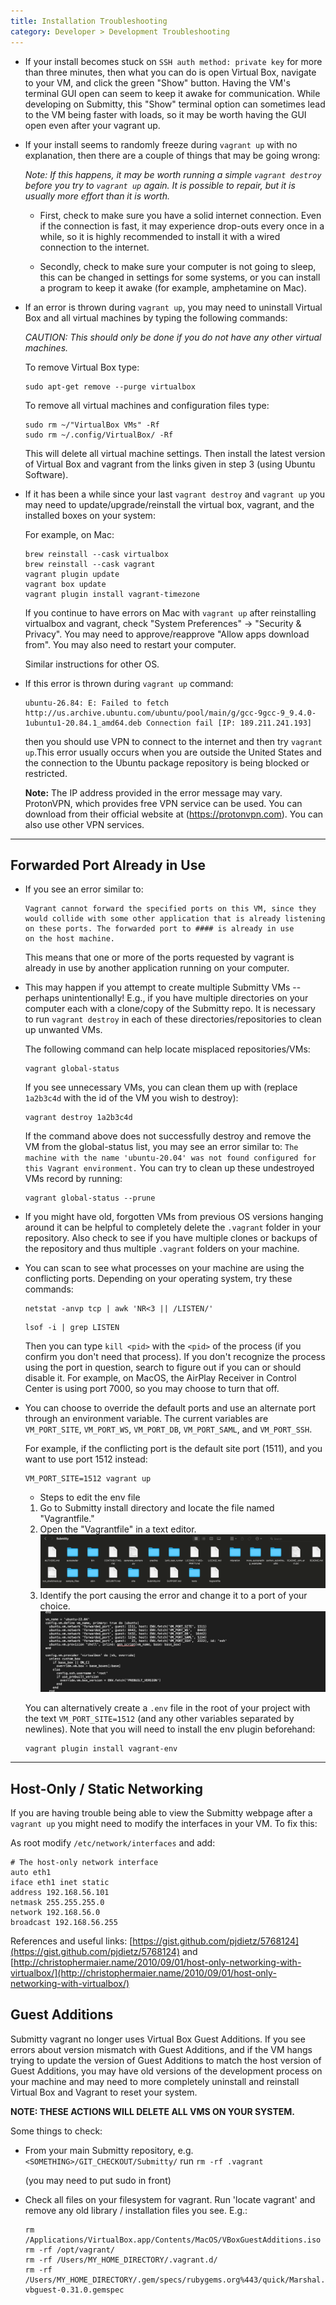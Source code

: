 ```yaml
---
title: Installation Troubleshooting
category: Developer > Development Troubleshooting
---
```



* If your install becomes stuck on ``SSH auth method: private key`` for more than three minutes,
   then what you can do is open Virtual Box, navigate to your VM, and click the green "Show" button.
   Having the VM's terminal GUI open can seem to keep it awake for communication. While developing on Submitty,
   this "Show" terminal option can sometimes lead to the VM being faster with loads, so it may be worth having the GUI
   open even after your vagrant up.

* If your install seems to randomly freeze during `vagrant up` 
with no explanation, then there are a couple of things that may be going wrong:

    *Note: If this happens, it may be worth running a simple `vagrant destroy` before you try to `vagrant up` again. It is possible to repair, but it is usually more effort than it is worth.*

    * First, check to make sure you have a solid internet connection. 
    Even if the connection is fast, it may experience drop-outs every 
    once in a while, so it is highly recommended to install it with a wired 
    connection to the internet.

    * Secondly, check to make sure your computer is not going to 
    sleep, this can be changed in settings for some systems, or you 
    can install a program to keep it awake (for example, amphetamine on Mac).

* If an error is thrown during `vagrant up`, you may need to
   uninstall Virtual Box and all virtual machines by typing the
   following commands:

   _CAUTION: This should only be done if you do not have any other virtual machines._

   To remove Virtual Box type:

   ```
   sudo apt-get remove --purge virtualbox
   ```
   To remove all virtual machines and configuration files type:

   ```
   sudo rm ~/"VirtualBox VMs" -Rf
   sudo rm ~/.config/VirtualBox/ -Rf
   ```
   This will delete all virtual machine settings. Then install
   the latest version of Virtual Box and vagrant from the links given in step 3 (using Ubuntu Software).

* If it has been a while since your last `vagrant destroy` and
    `vagrant up` you may need to update/upgrade/reinstall the virtual
    box, vagrant, and the installed boxes on your
    system:

    For example, on Mac:

    ```
    brew reinstall --cask virtualbox
    brew reinstall --cask vagrant
    vagrant plugin update
    vagrant box update
    vagrant plugin install vagrant-timezone
    ```

    If you continue to have errors on Mac with `vagrant up` after
    reinstalling virtualbox and vagrant, check "System Preferences" ->
    "Security & Privacy".  You may need to approve/reapprove
    "Allow apps download from".  You may also need to restart your computer.

    Similar instructions for other OS.

* If this error is thrown during `vagrant up` command:
   ```
   ubuntu-26.84: E: Failed to fetch http://us.archive.ubuntu.com/ubuntu/pool/main/g/gcc-9gcc-9_9.4.0-1ubuntu1-20.84.1_amd64.deb Connection fail [IP: 189.211.241.193]
   ```
   then you should use VPN to connect to the internet and then try `vagrant up`.This error usually occurs when you are outside the United States and the connection to the Ubuntu package repository is being blocked or restricted.

   __Note:__ The IP address provided in the error message may vary.
   ProtonVPN, which provides free VPN service can be used. You can download from their official website at (https://protonvpn.com). You can also use other VPN services.

---

## Forwarded Port Already in Use

* If you see an error similar to:

  ```
  Vagrant cannot forward the specified ports on this VM, since they
  would collide with some other application that is already listening
  on these ports. The forwarded port to #### is already in use
  on the host machine.
  ```

  This means that one or more of the ports requested by vagrant is already in
  use by another application running on your computer.


* This may happen if you attempt to create multiple Submitty VMs --
  perhaps unintentionally!  E.g., if you have multiple directories on
  your computer each with a clone/copy of the Submitty repo.  It is
  necessary to run `vagrant destroy` in each of these
  directories/repositories to clean up unwanted VMs.

  The following command can help locate misplaced repositories/VMs:
  ```
  vagrant global-status
  ```

  If you see unnecessary VMs, you can clean them up with (replace
  `1a2b3c4d` with the id of the VM you wish to destroy):
  ```
  vagrant destroy 1a2b3c4d
  ```

  If the command above does not successfully destroy and remove the VM from the
  global-status list, you may see an error similar to: `The machine
  with the name 'ubuntu-20.04' was not found configured for this
  Vagrant environment.`  You can try to clean up these undestroyed VMs record by
  running:
  ```
  vagrant global-status --prune
  ```

* If you might have old, forgotten VMs from previous OS versions
  hanging around it can be helpful to completely delete the `.vagrant`
  folder in your repository.  Also check to see if you have multiple
  clones or backups of the repository and thus multiple `.vagrant`
  folders on your machine.


* You can scan to see what processes on your machine are using the
  conflicting ports.  Depending on your operating system, try these
  commands:

  ```
  netstat -anvp tcp | awk 'NR<3 || /LISTEN/'
  ```

  ```
  lsof -i | grep LISTEN
  ```

  Then you can type `kill <pid>` with the `<pid>` of the process (if
  you confirm you don't need that process).  If you don't recognize
  the process using the port in question, search to figure out if you
  can or should disable it.  For example, on MacOS, the AirPlay
  Receiver in Control Center is using port 7000, so you may choose to
  turn that off.


* You can choose to override the default ports and use an alternate
  port through an environment variable. The current variables are
  `VM_PORT_SITE`, `VM_PORT_WS`, `VM_PORT_DB`, `VM_PORT_SAML`, and
  `VM_PORT_SSH`.

  For example, if the conflicting port is the default site port (1511),
  and you want to use port 1512 instead:
  ```
  VM_PORT_SITE=1512 vagrant up
  ```
  *  Steps to edit the env file
  
  1. Go to Submitty install directory and locate the file named "Vagrantfile."
  2. Open the "Vagrantfile" in a text editor.
  ![img.png](img.png)
  3. Identify the port causing the error and change it to a port of your choice.
  ![img_2.png](img_2.png)
  
  You can alternatively create a `.env` file in the root of your project
  with the text `VM_PORT_SITE=1512` (and any other variables separated by
  newlines). Note that you will need to install the env plugin beforehand:
  ```
  vagrant plugin install vagrant-env
  ```

---


## Host-Only / Static Networking

If you are having trouble being able to view the Submitty webpage after a ```vagrant up``` you might need to 
modify the interfaces in your VM. To fix this:

As root modify ```/etc/network/interfaces``` and add:

```
# The host-only network interface
auto eth1
iface eth1 inet static
address 192.168.56.101
netmask 255.255.255.0
network 192.168.56.0
broadcast 192.168.56.255
```

References and useful links: [https://gist.github.com/pjdietz/5768124](https://gist.github.com/pjdietz/5768124) and [http://christophermaier.name/2010/09/01/host-only-networking-with-virtualbox/](http://christophermaier.name/2010/09/01/host-only-networking-with-virtualbox/)


## Guest Additions


Submitty vagrant no longer uses Virtual Box Guest Additions.  If you
see errors about version mismatch with Guest Additions, and if the VM
hangs trying to update the version of Guest Additions to match the
host version of Guest Additions, you may have old versions of the
development process on your machine and may need to more completely
uninstall and reinstall Virtual Box and Vagrant to reset your system.

**NOTE: THESE ACTIONS WILL DELETE ALL VMS ON YOUR SYSTEM.**

Some things to check:

* From your main Submitty repository, e.g. `<SOMETHING>/GIT_CHECKOUT/Submitty/`
  run `rm -rf .vagrant`

  (you may need to put sudo in front)

* Check all files on your filesystem for vagrant.  Run 'locate
  vagrant' and remove any old library / installation files you see.
  E.g.:

  ```
  rm /Applications/VirtualBox.app/Contents/MacOS/VBoxGuestAdditions.iso
  rm -rf /opt/vagrant/
  rm -rf /Users/MY_HOME_DIRECTORY/.vagrant.d/
  rm -rf /Users/MY_HOME_DIRECTORY/.gem/specs/rubygems.org%443/quick/Marshal.4.8/vagrant-vbguest-0.31.0.gemspec
  ```

